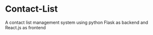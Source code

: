 # Contact-List
A contact list management system using python Flask as backend and React.js as frontend
